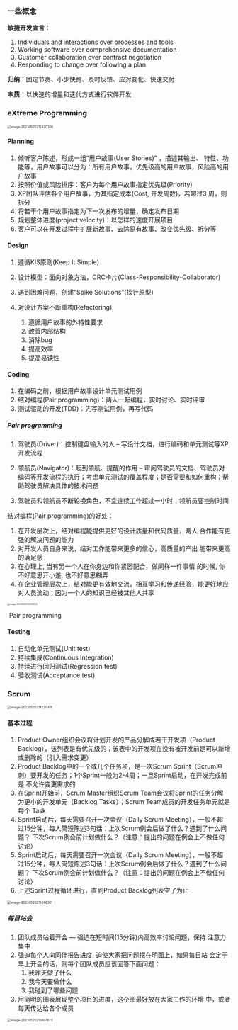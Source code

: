 ### 一些概念

**敏捷开发宣言**：

1. Individuals and interactions over processes and tools
2. Working software over comprehensive documentation
3. Customer collaboration over contract negotiation
4. Responding to change over following a plan

**归纳**：固定节奏、小步快跑、及时反馈、应对变化、快速交付

**本质**：以快速的增量和迭代方式进行软件开发

### eXtreme Programming

<img src="C:\Users\xunhi\AppData\Roaming\Typora\typora-user-images\image-20230520212420326.png" alt="image-20230520212420326" style="zoom:50%;" />

#### Planning

1. 倾听客户陈述，形成一组“用户故事(User Stories)” ，描述其输出、 特性、功能等，用户故事可以分为：所有用户故事，优先级高的用户故事，风险高的用户故事
2. 按照价值或风险排序：客户为每个用户故事指定优先级(Priority) 
3. XP团队评估各个用户故事，为其指定成本(Cost, 开发周数)，若超过3 周，则拆分 
4. 将若干个用户故事指定为下一次发布的增量，确定发布日期
5. 规划整体进度(project velocity)：以怎样的速度开展项目 
6. 客户可以在开发过程中扩展新故事、去除原有故事、改变优先级、拆分等

#### Design

1. 遵循KIS原则(Keep It Simple) 

2. 设计模型：面向对象方法，CRC卡片(Class-Responsibility-Collaborator) 
3. 遇到困难问题，创建“Spike Solutions”(探针原型) 
4. 对设计方案不断重构(Refactoring):
   1.  遵循用户故事的外特性要求 
   2. 改善内部结构 
   3. 消除bug 
   4. 提高效率
   5. 提高易读性

#### Coding 

1. 在编码之前，根据用户故事设计单元测试用例 
2. 结对编程(Pair programming)：两人一起编程，实时讨论、实时评审 
3. 测试驱动的开发(TDD)：先写测试用例，再写代码

##### Pair programming

1. 驾驶员(Driver)：控制键盘输入的人 – 写设计文档，进行编码和单元测试等XP开发流程 

2. 领航员(Navigator)：起到领航、提醒的作用 – 审阅驾驶员的文档、驾驶员对编码等开发流程的执行；考虑单元测试的覆盖程度；是否需要和如何重构；帮助驾驶员解决具体的技术问题

3. 驾驶员和领航员不断轮换角色，不宜连续工作超过一小时；领航员要控制时间

结对编程(Pair programming)的好处：

1. 在开发层次上，结对编程能提供更好的设计质量和代码质量，两人 合作能有更强的解决问题的能力 
2. 对开发人员自身来说，结对工作能带来更多的信心，高质量的产出 能带来更高的满足感 
3. 在心理上, 当有另一个人在你身边和你紧密配合，做同样一件事情 的时候, 你不好意思开小差, 也不好意思糊弄 
4. 在企业管理层次上，结对能更有效地交流，相互学习和传递经验，能更好地应对人员流动；因为一个人的知识已经被其他人共享

<img src="C:\Users\xunhi\AppData\Roaming\Typora\typora-user-images\image-20230520213726932.png" alt="image-20230520213726932" style="zoom:33%;" />

​																	       Pair programming

#### Testing

1. 自动化单元测试(Unit test) 
2. 持续集成(Continuous Integration) 
3. 持续进行回归测试(Regression test) 
4. 验收测试(Acceptance test)

### Scrum

<img src="C:\Users\xunhi\AppData\Roaming\Typora\typora-user-images\image-20230520214220415.png" alt="image-20230520214220415" style="zoom:50%;" />

#### 基本过程

1. Product Owner组织会议将计划开发的产品分解成若干开发项（Product Backlog），该列表是有优先级的；该表中的开发项在没有被开发前是可以新增 或删除的（引入需求变更）
2. Product Backlog中的一个或几个任务项，是一次Scrum Sprint（Scrum冲 刺）要开发的任务；1个Sprint一般为2-4周；一旦Sprint启动，在开发完成前是 不允许变更需求的
3. 在Sprint开始前，Scrum Master组织Scrum Team会议将Sprint的任务分解 为更小的开发单元（Backlog Tasks）；Scrum Team成员的开发任务单元就是每个 Task
4. Sprint启动后，每天需要召开一次会议（Daily Scrum Meeting），一般不超 过15分钟，每人简短陈述3句话：上次Scrum例会后做了什么？遇到了什么问题？ 下次Scrum例会前计划做什么？（注意：提出的问题在例会上不做任何讨论）
5. Sprint启动后，每天需要召开一次会议（Daily Scrum Meeting），一般不超 过15分钟，每人简短陈述3句话：上次Scrum例会后做了什么？遇到了什么问题？ 下次Scrum例会前计划做什么？（注意：提出的问题在例会上不做任何讨论）
6. 上述Sprint过程循环进行，直到Product Backlog列表空了为止

<img src="C:\Users\xunhi\AppData\Roaming\Typora\typora-user-images\image-20230520215246301.png" alt="image-20230520215246301" style="zoom: 50%;" />

##### 每日站会

1. 团队成员站着开会 — 强迫在短时间(15分钟)内高效率讨论问题，保持 注意力集中
2. 强迫每个人向同伴报告进度, 迫使大家把问题摆在明面上，如果每日站 会定于早上开会的话，则每个团队成员应该回答下面问题： 
   1. 我昨天做了什么 
   2. 我今天要做什么 
   3. 我碰到了哪些问题
3. 用简明的图表展现整个项目的进度，这个图最好放在大家工作的环境 中，或者每天传达给各个成员

<img src="C:\Users\xunhi\AppData\Roaming\Typora\typora-user-images\image-20230520215607623.png" alt="image-20230520215607623" style="zoom:50%;" />